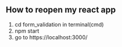 ## How to reopen my react app
1. cd form_validation in terminal(cmd)
2. npm start
3. go to https://localhost:3000/ 
